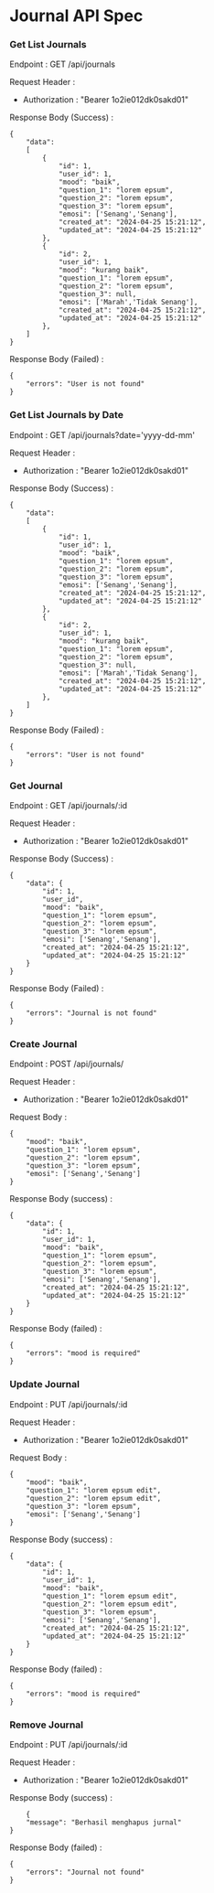 # Journal API Spec

### Get List Journals

Endpoint : GET /api/journals

Request Header :

- Authorization : "Bearer 1o2ie012dk0sakd01"

Response Body (Success) :

```
{
	"data": 
	[
		{
			"id": 1,
			"user_id": 1,
			"mood": "baik",
			"question_1": "lorem epsum",
			"question_2": "lorem epsum",
			"question_3": "lorem epsum",
			"emosi": ['Senang','Senang'],
			"created_at": "2024-04-25 15:21:12",
			"updated_at": "2024-04-25 15:21:12"
		},
		{
			"id": 2,
			"user_id": 1,
			"mood": "kurang baik",
			"question_1": "lorem epsum",
			"question_2": "lorem epsum",
			"question_3": null,
			"emosi": ['Marah','Tidak Senang'],
			"created_at": "2024-04-25 15:21:12",
			"updated_at": "2024-04-25 15:21:12"
		},
	]
}
```

Response Body (Failed) :

```
{
	"errors": "User is not found"
}
```

### Get List Journals by Date

Endpoint : GET /api/journals?date='yyyy-dd-mm'

Request Header :

- Authorization : "Bearer 1o2ie012dk0sakd01"

Response Body (Success) :

```
{
	"data": 
	[
		{
			"id": 1,
			"user_id": 1,
			"mood": "baik",
			"question_1": "lorem epsum",
			"question_2": "lorem epsum",
			"question_3": "lorem epsum",
			"emosi": ['Senang','Senang'],
			"created_at": "2024-04-25 15:21:12",
			"updated_at": "2024-04-25 15:21:12"
		},
		{
			"id": 2,
			"user_id": 1,
			"mood": "kurang baik",
			"question_1": "lorem epsum",
			"question_2": "lorem epsum",
			"question_3": null,
			"emosi": ['Marah','Tidak Senang'],
			"created_at": "2024-04-25 15:21:12",
			"updated_at": "2024-04-25 15:21:12"
		},
	]
}
```

Response Body (Failed) :

```
{
	"errors": "User is not found"
}
```

### Get Journal

Endpoint : GET /api/journals/:id

Request Header :

- Authorization : "Bearer 1o2ie012dk0sakd01"

Response Body (Success) :

```
{
	"data": {
		"id": 1,
		"user_id",
		"mood": "baik",
		"question_1": "lorem epsum",
		"question_2": "lorem epsum",
		"question_3": "lorem epsum",
		"emosi": ['Senang','Senang'],
		"created_at": "2024-04-25 15:21:12",
		"updated_at": "2024-04-25 15:21:12"
	}
}
```

Response Body (Failed) :

```
{
	"errors": "Journal is not found"
}
```

### Create Journal

Endpoint : POST /api/journals/

Request Header :

- Authorization : "Bearer 1o2ie012dk0sakd01"

Request Body :

```
{
	"mood": "baik",
	"question_1": "lorem epsum",
	"question_2": "lorem epsum",
	"question_3": "lorem epsum",
	"emosi": ['Senang','Senang']
}
```

Response Body (success) :

```
{
	"data": {
		"id": 1,
		"user_id": 1,
		"mood": "baik",
		"question_1": "lorem epsum",
		"question_2": "lorem epsum",
		"question_3": "lorem epsum",
		"emosi": ['Senang','Senang'],
		"created_at": "2024-04-25 15:21:12",
		"updated_at": "2024-04-25 15:21:12"
	}
}
```

Response Body (failed) :

```
{
	"errors": "mood is required"
}
```

### Update Journal

Endpoint : PUT /api/journals/:id

Request Header :

- Authorization : "Bearer 1o2ie012dk0sakd01"

Request Body :

```
{
	"mood": "baik",
	"question_1": "lorem epsum edit",
	"question_2": "lorem epsum edit",
	"question_3": "lorem epsum",
	"emosi": ['Senang','Senang']
}
```

Response Body (success) :

```
{
	"data": {
		"id": 1,
		"user_id": 1,
		"mood": "baik",
		"question_1": "lorem epsum edit",
		"question_2": "lorem epsum edit",
		"question_3": "lorem epsum",
		"emosi": ['Senang','Senang'],
		"created_at": "2024-04-25 15:21:12",
		"updated_at": "2024-04-25 15:21:12"
	}
}
```

Response Body (failed) :

```
{
	"errors": "mood is required"
}
```

### Remove Journal

Endpoint : PUT /api/journals/:id

Request Header :

- Authorization : "Bearer 1o2ie012dk0sakd01"

Response Body (success) :

```
	{
	"message": "Berhasil menghapus jurnal"
}
```

Response Body (failed) :

```
{
	"errors": "Journal not found"
}
```
